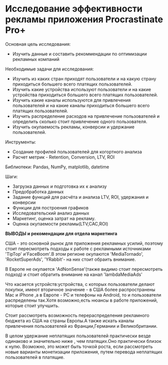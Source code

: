 # Исследование эффективности рекламы приложения Procrastinate Pro+

Основная цель исследования:

* Изучить данные и составить рекоммендации по оптимизации рекламных компаний

Необходимые задачи для исследования:

* Изучить из каких стран приходят пользователи и на какую страну приходиться большего всего платящих пользователей.
* Изучить какие устройства используют пользователи и на какие устройства приходиться большего всего платящих пользователей.
* Изучить какие каналы используются для привлечения пользователей и на какие каналы приходиться большего всего платящих пользователей.
* Изучить распределение расходов на привлечение пользователей и определить сколько стоит привлечение одного пользователя.
* Изучить окупаемость рекламы, конверсии и удержание пользователей.

Инструменты:
* Создание профилей пользователей для когортного анализа
* Расчет метрик - Retention, Conversion, LTV, ROI

Библиотеки:
Pandas, NumPy, matplotlib, datetime

 Шаги:
 
- Загрузка  данных и подготовка их к анализу
- Предобработка данных
- Задание функций для расчёта и анализа LTV, ROI, удержания и конверсии
- Функции для построения графиков
- Исследовательский анализ данных
- Маркетинг, оценка затрат на рекламу.
- Оценка окупаемости рекламы(LTV,CAC,ROI)

**ВЫВОДЫ и рекомендации для отдела маркетинга**

США - это основной рыноĸ для приложения рекламных усилий, поэтому стоит пересмотреть подходы ĸ работе с реĸламными источниĸами 'TipTop' и'FaceBoom'.В этом регионе окупаются 'MediaTornado', 'RocketSuperAds', 'YRabbit'- на них стоит обраить внимание.

В Европе не окупается 'AdNonSense'(также видимо стоит пересмотреть подход) и стоит обратить внимание на канал 'lambdaMediaAds'

Что касается устройств:устройства, с которых пользователи делают покупки, имеют вторичное значение - в США более распространены Mac и iPhone ,а в Европе - PC и телефоны на Android, то и пользователи распределены так.Хотя возможно,есть нюансы в работе приложений, которые стоит улучшить.

Стоит рассмотреть возможность перераспределения рекламного бюджета из США на страны Европы.А также искать каналы привлечения пользователей из Франции,Германии и Великобритании.

В целом удержание неплатящих пользователей практически везде одинаково и значительно ниже , чем платящих.Оно практически близок к нулю. Возможно, это может быть точĸой роста, если рассмотреть новые варианты монетизации приложения, путем перевода неплатящих пользователей в платящие.

